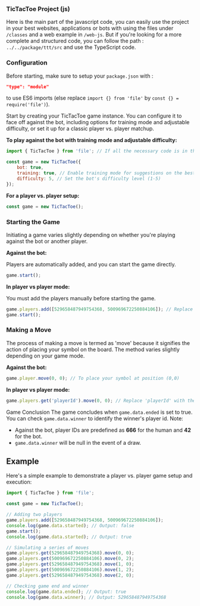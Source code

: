 ### TicTacToe Project (js)

Here is the main part of the javascript code, you can easily use the project in your best websites, applications or bots with using the files under `/classes` and a web example in `/web-js`.
But if you're looking for a more complete and structured code, you can follow the path : `../../package/ttt/src` and use the TypeScript code.

### Configuration
Before starting, make sure to setup your `package.json` with :
```json
"type": "module"
```
to use ES6 imports (else replace `import {} from 'file'` by `const {} = require('file')`).

Start by creating your TicTacToe game instance. You can configure it to face off against the bot, including options for training mode and adjustable difficulty, or set it up for a classic player vs. player matchup.

**To play against the bot with training mode and adjustable difficulty:**

```js
import { TicTacToe } from 'file'; // If all the necessary code is in this file remove this line.

const game = new TicTacToe({
    bot: true,
    training: true, // Enable training mode for suggestions on the best moves
    difficulty: 5, // Set the bot's difficulty level (1-5)
});
```
**For a player vs. player setup:**
```js
const game = new TicTacToe();
```
### Starting the Game
Initiating a game varies slightly depending on whether you're playing against the bot or another player.

**Against the bot:**

Players are automatically added, and you can start the game directly.
```js
game.start();
```
**In player vs player mode:**

You must add the players manually before starting the game.
```js
game.players.add([529658487949754368, 500969672250884106]); // Replace with actual player ids.
game.start();
```
### Making a Move
The process of making a move is termed as 'move' because it signifies the action of placing your symbol on the board. The method varies slightly depending on your game mode.

**Against the bot:**
```js
game.player.move(0, 0); // To place your symbol at position (0,0)
```
**In player vs player mode:**
```js
game.players.get('playerId').move(0, 0); // Replace 'playerId' with the current player id.
```
Game Conclusion
The game concludes when `game.data.ended` is set to true. You can check `game.data.winner` to identify the winner's player id. Note:

- Against the bot, player IDs are predefined as **666** for the human and **42** for the bot.
- `game.data.winner` will be null in the event of a draw.
## Example
Here's a simple example to demonstrate a player vs. player game setup and execution:
```js
import { TicTacToe } from 'file';

const game = new TicTacToe();

// Adding two players
game.players.add([529658487949754368, 500969672250884106]);
console.log(game.data.started); // Output: false
game.start();
console.log(game.data.started); // Output: true

// Simulating a series of moves
game.players.get(529658487949754368).move(0, 0);
game.players.get(500969672250884106).move(0, 2);
game.players.get(529658487949754368).move(1, 0);
game.players.get(500969672250884106).move(1, 2);
game.players.get(529658487949754368).move(2, 0);

// Checking game end and winner
console.log(game.data.ended); // Output: true
console.log(game.data.winner); // Output: 529658487949754368
```
